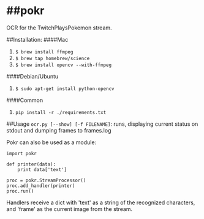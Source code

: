 ##pokr
======

OCR for the TwitchPlaysPokemon stream.

##Installation:
####Mac
1. ```$ brew install ffmpeg```
1. ```$ brew tap homebrew/science```
1. ```$ brew install opencv --with-ffmpeg```

####Debian/Ubuntu
1. ```$ sudo apt-get install python-opencv```

####Common
1. ```pip install -r ./requirements.txt```

##Usage
```ocr.py [--show] [-f FILENAME]```: runs, displaying current status on stdout and dumping frames to frames.log

Pokr can also be used as a module:

    import pokr

    def printer(data):
        print data['text']

    proc = pokr.StreamProcessor()
    proc.add_handler(printer)
    proc.run()

Handlers receive a dict with 'text' as a string of the recognized characters, and 'frame' as the
current image from the stream.
